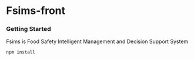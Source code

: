#  Fsims-front  
 
 
### Getting Started
Fsims is Food Safety Intelligent Management and Decision Support System
                
```
npm install
```


